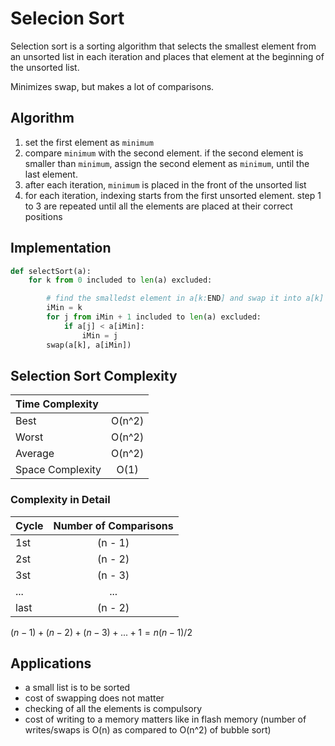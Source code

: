 # Selecion Sort

Selection sort is a sorting algorithm that selects the smallest element from an unsorted list in each iteration and places that element at the beginning of the unsorted list.

Minimizes swap, but makes a lot of comparisons.

## Algorithm

1. set the first element as `minimum`
2. compare `minimum` with the second element. if the second element is smaller than `minimum`, assign the second element as `minimum`, until the last element.
3. after each iteration, `minimum` is placed in the front of the unsorted list
4. for each iteration, indexing starts from the first unsorted element. step 1 to 3 are repeated until all the elements are placed at their correct positions

## Implementation

```python
def selectSort(a):
    for k from 0 included to len(a) excluded:

        # find the smalledst element in a[k:END] and swap it into a[k]
        iMin = k
        for j from iMin + 1 included to len(a) excluded:
            if a[j] < a[iMin]:
                iMin = j
        swap(a[k], a[iMin])
```

## Selection Sort Complexity

| Time Complexity | |
| :--- | :---: |
| Best | O(n^2) |
| Worst | O(n^2) |
| Average | O(n^2) |
| Space Complexity | O(1) |

### Complexity in Detail

| Cycle | Number of Comparisons |
| :--- | :---: |
| 1st | (n - 1) |
| 2st | (n - 2) |
| 3st | (n - 3) |
| ... | ... |
| last | (n - 2) |

$(n - 1) + (n - 2) + (n - 3) + ... + 1 = n (n - 1) / 2$

## Applications

* a small list is to be sorted
* cost of swapping does not matter
* checking of all the elements is compulsory
* cost of writing to a memory matters like in flash memory (number of writes/swaps is O(n) as compared to O(n^2) of bubble sort)

